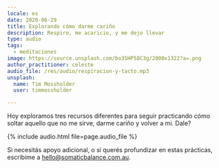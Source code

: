 ```yaml
---
locale: es
date: 2020-06-29
title: Explorando cómo darme cariño
description: Respiro, me acaricio, y me dejo llevar
type: audio
tags:
  - meditaciones
image: https://source.unsplash.com/bo3SHP58C3g/2000x1322?a=.png
author_practitioner: celeste
audio_file: /res/audio/respiracion-y-tacto.mp3
unsplash:
  name: Tim Mossholder
  user: timmossholder

---
```


Hoy exploramos tres recursos diferentes para seguir practicando cómo soltar aquello que no me sirve, darme cariño y
volver a mi. Dale?

{% include audio.html  file=page.audio_file %}

Si necesitás apoyo adicional, o si querés profundizar en estas prácticas, escribime a
[hello@somaticbalance.com.au](mailto:hello@somaticbalance.com.au).
